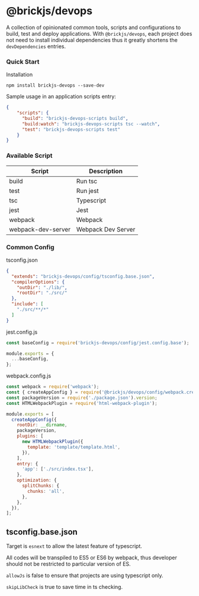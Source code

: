 # @brickjs/devops

A collection of opinionated common tools, scripts and configurations to build, test and deploy applications. 
With `@brickjs/devops`, each project does not need to install individual dependencies thus it greatly shortens the `devDependencies` entries.  

### Quick Start

Installation
```
npm install brickjs-devops --save-dev
```

Sample usage in an application scripts entry:
```json
{
    "scripts": {
      "build": "brickjs-devops-scripts build",
      "build:watch": "brickjs-devops-scripts tsc --watch",
      "test": "brickjs-devops-scripts test"
    }
}
```

### Available Script

| Script | Description |
|------|------------|
| build | Run tsc |
| test | Run jest |
| tsc | Typescript |
| jest | Jest |
| webpack | Webpack |
| webpack-dev-server | Webpack Dev Server |

### Common Config

tsconfig.json
```json
{
  "extends": "brickjs-devops/config/tsconfig.base.json",
  "compilerOptions": {
    "outDir": "./lib/",
    "rootDir": "./src/"
  },
  "include": [
    "./src/**/*"
  ]
}
```

jest.config.js
```javascript
const baseConfig = require('brickjs-devops/config/jest.config.base');

module.exports = {
  ...baseConfig,
};
```

webpack.config.js
```javascript
const webpack = require('webpack');
const { createAppConfig } = require('@brickjs/devops/config/webpack.create.config');
const packageVersion = require('./package.json').version;
const HTMLWebpackPlugin = require('html-webpack-plugin');

module.exports = [
  createAppConfig({
    rootDir: __dirname,
    packageVersion,
    plugins: [
      new HTMLWebpackPlugin({
        template: 'template/template.html',
      }),
    ],
    entry: {
      'app': ['./src/index.tsx'],
    },
    optimization: {
      splitChunks: {
        chunks: 'all',
      },
    },
  }),
];

```

## tsconfig.base.json

Target is `esnext` to allow the latest feature of typescript.

All codes will be transpiled to ES5 or ES6 by webpack, thus
developer should not be restricted to particular version of ES.

`allowJs` is false to ensure that projects are using typescript only.

`skipLibCheck` is true to save time in ts checking.

